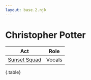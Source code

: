 ```yaml
---
layout: base.2.njk
---
```


# Christopher Potter

| Act | Role |
|---|---|
| [Sunset Squad](../sunset-squad) | Vocals |

{.table}